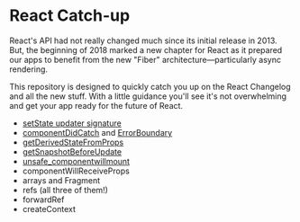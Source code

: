 # React Catch-up

React's API had not really changed much since its initial release in 2013. But, the beginning of 2018 marked a new chapter for React as it prepared our apps to benefit from the new "Fiber" architecture—particularly async rendering.

This repository is designed to quickly catch you up on the React Changelog and all the new stuff. With a little guidance you'll see it's not overwhelming and get your app ready for the future of React.

- [setState updater signature](https://reactjs.org/docs/react-component.html#setstate)
- [componentDidCatch](https://reactjs.org/docs/react-component.html#componentdidcatch) and [ErrorBoundary](https://reactjs.org/docs/error-boundaries.html)
- [getDerivedStateFromProps](https://reactjs.org/docs/react-component.html#static-getderivedstatefromprops)
- [getSnapshotBeforeUpdate](https://reactjs.org/docs/react-component.html#getsnapshotbeforeupdate)
- [unsafe_componentwillmount](https://reactjs.org/docs/react-component.html#unsafe_componentwillmount)
- componentWillReceiveProps
- arrays and Fragment
- refs (all three of them!)
- forwardRef
- createContext
